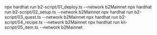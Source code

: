 npx hardhat run b2-script/01_deploy.ts --network b2Mainnet
npx hardhat run b2-script/02_setup.ts --network b2Mainnet
npx hardhat run b2-script/03_quest.ts --network b2Mainnet
npx hardhat run b2-script/04_recipe.ts --network b2Mainnet
npx hardhat run kii-script/05_item.ts --network b2Mainnet